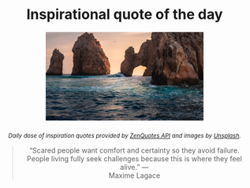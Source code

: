 
<div align="center">

# Inspirational quote of the day

<img src="./data/photo.jpeg" alt="Beautiful nature photo" width="320" height="180">

<sub><i>Daily dose of inspiration quotes provided by [ZenQuotes API](https://zenquotes.io/) and images by [Unsplash](https://unsplash.com/).</i></sub>


<blockquote>&ldquo;Scared people want comfort and certainty so they avoid failure. People living fully seek challenges because this is where they feel alive.&rdquo; &mdash; <footer>Maxime Lagace</footer></blockquote>

</div>
